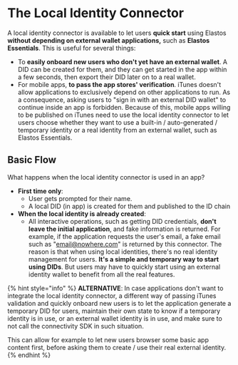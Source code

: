 # The Local Identity Connector

A local identity connector is available to let users **quick start** using Elastos **without depending on external wallet applications,** such as **Elastos Essentials**. This is useful for several things:

* To **easily onboard new users who don't yet have an external wallet**. A DID can be created for them, and they can get started in the app within a few seconds, then export their DID later on to a real wallet.
* For mobile apps, **to pass the app stores' verification**. iTunes doesn't allow applications to exclusively depend on other applications to run. As a consequence, asking users to "sign in with an external DID wallet" to continue inside an app is forbidden. Because of this, mobile apps willing to be published on iTunes need to use the local identity connector to let users choose whether they want to use a built-in / auto-generated / temporary identity or a real identity from an external wallet, such as Elastos Essentials.

## Basic Flow

What happens when the local identity connector is used in an app?

* **First time only**:
  * User gets prompted for their name.
  * A local DID (in app) is created for them and published to the ID chain
* **When the local identity is already created**:
  * All interactive operations, such as getting DID credentials, **don't leave the initial application**, and fake information is returned. For example, if the application requests the user's email, a fake email such as "[email@nowhere.com](mailto:email@nowhere.com)" is returned by this connector. The reason is that when using local identities, there's no real identity management for users. **It's a simple and temporary way to start using DIDs**. But users may have to quickly start using an external identity wallet to benefit from all the real features.

{% hint style="info" %}
**ALTERNATIVE**: In case applications don't want to integrate the local identity connector, a different way of passing iTunes validation and quickly onboard new users is to let the application generate a temporary DID for users,  maintain their own state to know if a temporary identity is in use, or an external wallet identity is in use, and make sure to not call the connectivity SDK in such situation.&#x20;

This can allow for example to let new users browser some basic app content first, before asking them to create / use their real external identity.
{% endhint %}
